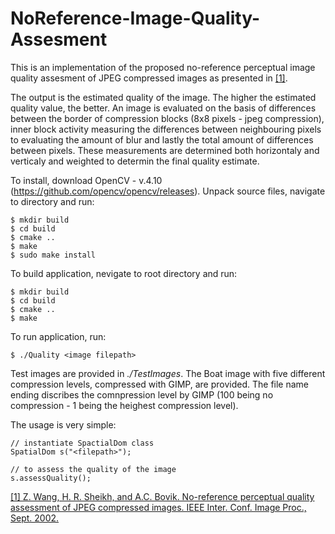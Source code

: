 
# NoReference-Image-Quality-Assesment
This is an implementation of the proposed no-reference perceptual image quality assesment of JPEG compressed images as presented in [[1]](https://live.ece.utexas.edu/publications/2002/zw_icip_2002_norefjpeg.pdf).  

The output is the estimated quality of the image. The higher the estimated quality value, the better. An image is evaluated on the basis of differences between the border of compression blocks (8x8 pixels - jpeg compression), inner block activity measuring the differences between neighbouring pixels to evaluating the amount of blur and lastly the total amount of differences between pixels. These measurements are determined both horizontaly and verticaly and weighted to determin the final quality estimate.

To install, download OpenCV - v.4.10 (https://github.com/opencv/opencv/releases).
Unpack source files, navigate to directory and run:
```
$ mkdir build
$ cd build
$ cmake ..
$ make
$ sudo make install
```
To build application, nevigate to root directory and run:
```
$ mkdir build
$ cd build
$ cmake ..
$ make
```
To run application, run:
```
$ ./Quality <image filepath>
```
Test images are provided in *./TestImages*. The Boat image with five different compression levels, compressed with GIMP, are provided. The file name ending discribes the comnpression level by GIMP (100 being no compression - 1 being the heighest compression level).  

The usage is very simple:
```
// instantiate SpactialDom class
SpatialDom s("<filepath>");

// to assess the quality of the image
s.assessQuality();
```




[[1] Z. Wang, H. R. Sheikh, and A.C. Bovik. No-reference perceptual quality
assessment of JPEG compressed images. IEEE Inter. Conf. Image Proc., Sept.
2002.](https://live.ece.utexas.edu/publications/2002/zw_icip_2002_norefjpeg.pdf)
